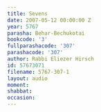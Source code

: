 ```yaml
---
title: Sevens
date: 2007-05-12 00:00:00 Z
year: 5767
parasha: Behar-Bechukotai
bookcode: '3'
fullparashacode: '307'
parashacode: '307'
author: Rabbi Eliezer Hirsch
id: 57673071
filename: 5767-307-1
layout: audio
moment: 
shabbat: 
occasion: 
---
```


